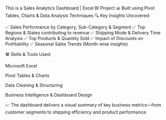 This is a Sales Analytics Dashboard | Excel BI Project
📊 Built using Pivot Tables, Charts & Data Analysis Techniques
🔍 Key Insights Uncovered:

✅ Sales Performance by Category, Sub-Category & Segment
✅ Top Regions & States contributing to revenue
✅ Shipping Mode & Delivery Time Analysis
✅ Top Products & Quantity Sold
✅ Impact of Discounts on Profitability
✅ Seasonal Sales Trends (Month-wise insights)

🛠️ Skills & Tools Used:

Microsoft Excel

Pivot Tables & Charts

Data Cleaning & Structuring

Business Intelligence & Dashboard Design

📈 The dashboard delivers a visual summary of key business metrics—from customer segments to shipping efficiency and product performance.

